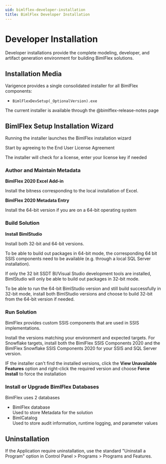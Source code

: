 ```yaml
---
uid: bimlflex-developer-installation
title: BimlFlex Developer Installation
---
```

# Developer Installation

Developer installations provide the complete modeling, developer, and artifact generation environment for building BimlFlex solutions.

## Installation Media

Varigence provides a single consolidated installer for all BimlFlex components:

* `BimlFlexDevSetup(_OptionalVersion).exe`

The current installer is available through the @bimlflex-release-notes page

## BimlFlex Setup Installation Wizard

Running the installer launches the BimlFlex installation wizard

Start by agreeing to the End User License Agreement

The installer will check for a license, enter your license key if needed

### Author and Maintain Metadata

**BimlFlex 2020 Excel Add-in**

Install the bitness corresponding to the local installation of Excel.

**BimlFlex 2020 Metadata Entry**

Install the 64-bit version if you are on a 64-bit operating system

### Build Solution

**Install BimlStudio**

Install both 32-bit and 64-bit versions.

To be able to build out packages in 64-bit mode, the corresponding 64 bit SSIS components need to be available (e.g. through a local SQL Server installation).

If only the 32 bit SSDT BI/Visual Studio development tools are installed, BimlStudio will only be able to build out packages in 32-bit mode.

To be able to run the 64-bit BimlStudio version and still build successfully in 32-bit mode, install both BimlStudio versions and choose to build 32-bit from the 64-bit version if needed.

### Run Solution

BimlFlex provides custom SSIS components that are used in SSIS implementations.

Install the versions matching your environment and expected targets. For Snowflake targets, install both the BimlFlex SSIS Components 2020 and the BimlFlex Snowflake SSIS Components 2020 for your SSIS and SQL Server version.

IF the installer can't find the installed versions, click the **View Unavailable Features** option and right-click the required version and choose **Force Install** to force the installation

### Install or Upgrade BimlFlex Databases

BimlFlex uses 2 databases

* BimlFlex database  
    Used to store Metadata for the solution
* BimlCatalog  
    Used to store audit information, runtime logging, and parameter values

## Uninstallation

If the Application require uninstallation, use the standard "Uninstall a Program" option in Control Panel > Programs > Programs and Features.
